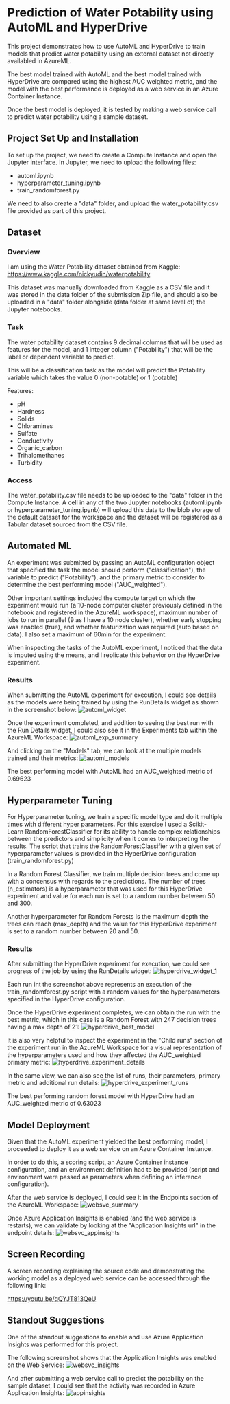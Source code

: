 # Prediction of Water Potability using AutoML and HyperDrive

This project demonstrates how to use AutoML and HyperDrive to train models that predict water potability using an external dataset not directly availabled in AzureML.

The best model trained with AutoML and the best model trained with HyperDrive are compared using the highest AUC weighted metric, and the model with the best performance is deployed as a web service in an Azure Container Instance.

Once the best model is deployed, it is tested by making a web service call to predict water potability using a sample dataset.


## Project Set Up and Installation
To set up the project, we need to create a Compute Instance and open the Jupyter interface. In Jupyter, we need to upload the following files:
- automl.ipynb
- hyperparameter_tuning.ipynb
- train_randomforest.py

We need to also create a "data" folder, and upload the water_potability.csv file provided as part of this project.

## Dataset

### Overview
I am using the Water Potability dataset obtained from Kaggle: https://www.kaggle.com/nickyudin/waterpotability

This dataset was manually downloaded from Kaggle as a CSV file and it was stored in the data folder of the submission Zip file, and should also be uploaded in a "data" folder alongside (data folder at same level of) the Jupyter notebooks.


### Task
The water potability dataset contains 9 decimal columns that will be used as features for the model, and 1 integer column ("Potability") that will be the label or dependent variable to predict.

This will be a classification task as the model will predict the Potability variable which takes the value 0 (non-potable) or 1 (potable)

Features:
- pH
- Hardness
- Solids
- Chloramines
- Sulfate
- Conductivity
- Organic_carbon
- Trihalomethanes
- Turbidity

### Access
The water_potability.csv file needs to be uploaded to the "data" folder in the Compute Instance. A cell in any of the two Jupyter notebooks (automl.ipynb or hyperparameter_tuning.ipynb) will upload this data to the blob storage of the default dataset for the workspace and the dataset will be registered as a Tabular dataset sourced from the CSV file.

## Automated ML
An experiment was submitted by passing an AutoML configuration object that specified the task the model should perform ("classification"), the variable to predict ("Potability"), and the primary metric to consider to determine the best performing model ("AUC_weighted").

Other important settings included the compute target on which the experiment would run (a 10-node computer cluster previously defined in the notebook and registered in the AzureML workspace), maximum number of jobs to run in parallel (9 as I have a 10 node cluster), whether early stopping was enabled (true), and whether featurization was required (auto based on data). I also set a maximum of 60min for the experiment.

When inspecting the tasks of the AutoML experiment, I noticed that the data is imputed using the means, and I replicate this behavior on the HyperDrive experiment.


### Results

When submitting the AutoML experiment for execution, I could see details as the models were being trained by using the RunDetails widget as shown in the screenshot below:
![automl_widget](screenshots/01_automl_rundetails_widget.png)

Once the experiment completed, and addition to seeing the best run with the Run Details widget, I could also see it in the Experiments tab within the AzureML Workspace:
![automl_exp_summary](screenshots/02_automl_experiment_summary.png)

And clicking on the "Models" tab, we can look at the multiple models trained and their metrics:
![automl_models](screenshots/03_automl_models.png)

The best performing model with AutoML had an AUC_weighted metric of 0.69623


## Hyperparameter Tuning
For Hyperparameter tuning, we train a specific model type and do it multiple times with different hyper parameters. For this exercise I used a Scikit-Learn RandomForestClassifier for its ability to handle complex relationships between the predictors and simplicity when it comes to interpreting the results. The script that trains the RandomForestClassifier with a given set of hyperparameter values is provided in the HyperDrive configuration (train_randomforest.py)

In a Random Forest Classifier, we train multiple decision trees and come up with a concensus with regards to the predictions. The number of trees (n_estimators) is a hyperparameter that was used for this HyperDrive experiment and value for each run is set to a random number between 50 and 300.

Another hyperparameter for Random Forests is the maximum depth the trees can reach (max_depth) and the value for this HyperDrive experiment is set to a random number between 20 and 50.


### Results
After submitting the HyperDrive experiment for execution, we could see progress of the job by using the RunDetails widget:
![hyperdrive_widget_1](screenshots/04_hyperdrive_rundetails_widget.png)

Each run int the screenshot above represents an execution of the train_randomforest.py script with a random values for the hyperparameters specified in the HyperDrive configuration.

Once the HyperDrive experiment completes, we can obtain the run with the best metric, which in this case is a Random Forest with 247 decision trees having a max depth of 21:
![hyperdrive_best_model](screenshots/06_hyperdrive_bestmodel_details.png)

It is also very helpful to inspect the experiment in the "Child runs" section of the experiment run in the AzureML Workspace for a visual representation of the hyperparameters used and how they affected the AUC_weighted primary metric:
![hyperdrive_experiment_details](screenshots/07_hyperdrive_experiment_details.png)

In the same view, we can also see the list of runs, their parameters, primary metric and additional run details:
![hyperdrive_experiment_runs](screenshots/08_hyperdrive_experiment_runs.png)

The best performing random forest model with HyperDrive had an AUC_weighted metric of 0.63023

## Model Deployment
Given that the AutoML experiment yielded the best performing model, I proceeded to deploy it as a web service on an Azure Container Instance.

In order to do this, a scoring script, an Azure Container instance configuration, and an environment definition had to be provided (script and environment were passed as parameters when defining an inference configuration). 

After the web service is deployed, I could see it in the Endpoints section of the AzureML Workspace:
![websvc_summary](screenshots/09_webservice_summary.png)

Once Azure Application Insights is enabled (and the web service is restarts), we can validate by looking at the "Application Insights url" in the endpoint details:
![websvc_appinsights](screenshots/10_webservice_appinsights.png)

## Screen Recording
A screen recording explaining the source code and demonstrating the working model as a deployed web service can be accessed through the following link:

https://youtu.be/qQYJT813QeU


## Standout Suggestions
One of the standout suggestions to enable and use Azure Application Insights was performed for this project.

The following screenshot shows that the Application Insights was enabled on the Web Service:
![websvc_insights](screenshots/10_webservice_appinsights.png)

And after submitting a web service call to predict the potability on the sample dataset, I could see that the activity was recorded in Azure Application Insights:
![appinsights](screenshots/11_appinsights.png)
